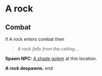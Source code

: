 # A rock


## Combat

if A rock enters combat  then


>*A rock falls from the ceiling...*


**Spawn NPC:**  [A shade golem](/npc/179015) at this location.


**A rock despawns.**
end